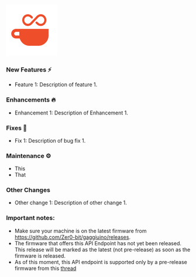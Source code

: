 ![](/images/icon.png)

### New Features ⚡
- Feature 1: Description of feature 1.

### Enhancements 🔥
- Enhancement 1: Description of Enhancement 1.

### Fixes 🔧
- Fix 1: Description of bug fix 1.

### Maintenance ⚙️
- This
- That

### Other Changes
- Other change 1: Description of other change 1.

### Important notes:
- Make sure your machine is on the latest firmware from https://github.com/Zer0-bit/gaggiuino/releases.
- The firmware that offers this API Endpoint has not yet been released. This release will be marked as the latest (not pre-release) as soon as the firmware is released.
- As of this moment, this API endpoint is supported only by a pre-release firmware from this [thread](https://discord.com/channels/890339612441063494/1343968769499992105/1343968895261872299)
